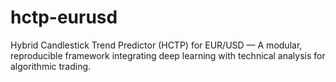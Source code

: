 # hctp-eurusd
Hybrid Candlestick Trend Predictor (HCTP) for EUR/USD — A modular, reproducible framework integrating deep learning with technical analysis for algorithmic trading.
